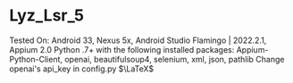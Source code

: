 # Lyz_Lsr_5
Tested On: Android 33, Nexus 5x, Android Studio Flamingo | 2022.2.1, Appium 2.0
Python .7+ with the following installed packages: Appium-Python-Client, openai, beautifulsoup4, selenium, xml, json, pathlib
Change openai's api_key in config.py
$\LaTeX$
